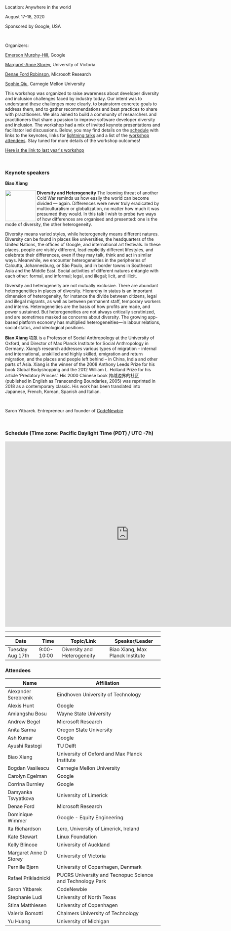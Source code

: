 Location: Anywhere in the world

August 17-18, 2020

Sponsored by Google, USA

<br/>

Organizers:

[Emerson Murphy-Hill](https://ai.google/research/people/EmersonMurphyHill),  Google 

[Margaret-Anne Storey](http://margaretstorey.com/),  University of Victoria   

[Denae Ford Robinson](http://denaeford.me/), Microsoft Research

[Sophie Qiu](http://www.sophiehsqq.com/), Carnegie Mellon University

This workshop was organized to raise awareness about developer diversity and inclusion challenges faced by industry today. Our intent was to understand these challenges more clearly, to brainstorm concrete goals to address them, and to gather recommendations and best practices to share with practitioners.  We also aimed to build a community of researchers and practitioners that share a passion to improve software developer diversity and inclusion.  The workshop had a mix of invited keynote presentations and facilitator led discussions.  Below, you may find details on the [schedule](#schedule) with links to the keynotes, links for [lightning talks](#lightning-talks) and a list of the [workshop attendees](#attendees).  Stay tuned for more details of the workshop outcomes! 

[Here is the link to last year's workshop](http://margaretstorey.com/sddi/)

<br/>

### Keynote speakers

**Biao Xiang**

<img align="left" src="https://blog.fluchtforschung.net/wp-content/uploads/2020/06/Profile-5.jpg" width = 100> **Diversity and Heterogeneity** The looming threat of another Cold War reminds us how easily the world can become divided — again. Differences were never truly eradicated by multiculturalism or globalization, no matter how much it was presumed they would. In this talk I wish to probe two ways of how differences are organised and presented: one is the mode of diversity, the other heterogeneity. 

Diversity means varied styles, while heterogeneity means different natures. Diversity can be found in places like universities, the headquarters of the United Nations, the offices of Google, and international art festivals. In these places, people are visibly different, lead explicitly different lifestyles, and celebrate their differences, even if they may talk, think and act in similar ways. Meanwhile, we encounter heterogeneities in the peripheries of Calcutta, Johannesburg, or São Paulo, and in border towns in Southeast Asia and the Middle East. Social activities of different natures entangle with each other: formal, and informal; legal, and illegal; licit, and illicit. 

Diversity and heterogeneity are not mutually exclusive. There are abundant heterogeneities in places of diversity. Hierarchy in status is an important dimension of heterogeneity, for instance the divide between citizens, legal and illegal migrants, as well as between permanent staff, temporary workers and interns. Heterogeneities are the basis of how profits are made, and power sustained. But heterogeneities are not always critically scrutinized, and are sometimes masked as concerns about diversity. The growing app-based platform economy has multiplied heterogeneities—in labour relations, social status, and ideological positions.

**Biao Xiang** 项飙 is a Professor of Social Anthropology at the University of Oxford, and Director of Max Planck Institute for Social Anthropology in Germany. Xiang’s research addresses various types of migration – internal and international, unskilled and highly skilled, emigration and return migration, and the places and people left behind – in China, India and other parts of Asia. Xiang is the winner of the 2008 Anthony Leeds Prize for his book Global Bodyshopping and the 2012 William L. Holland Prize for his article ‘Predatory Princes’. His 2000 Chinese book 跨越边界的社区 (published in English as Transcending Boundaries, 2005) was reprinted in 2018 as a contemporary classic. His work has been translated into Japanese, French, Korean, Spanish and Italian.


<br/>


Saron Yitbarek. Entrepreneur and founder of [CodeNewbie](https://www.codenewbie.org/)

<br/>


### Schedule (Time zone: Pacific Daylight Time (PDT) / UTC -7h)

<iframe src="https://calendar.google.com/calendar/embed?height=600&amp;wkst=1&amp;bgcolor=%23ffffff&amp;ctz=America%2FNew_York&amp;src=Y18yaGNsdjc4bjQwcWJtMDlxMGN2ajFrdG4yMEBncm91cC5jYWxlbmRhci5nb29nbGUuY29t&amp;color=%23C0CA33&amp;mode=AGENDA&amp;title=SDDI%202020&amp;showDate=0&amp;showTz=0" style="border-width:0" width="800" height="600" frameborder="0" scrolling="no"></iframe>

---

| Date | Time | Topic/Link | Speaker/Leader | 
| ---- | ---- | ----- | ---------------| 
| Tuesday Aug 17th | 9:00-10:00 | Diversity and Heterogeneity | Biao Xiang, Max Planck Institute  | 

### Attendees

| Name | Affiliation |
| ---------------------- | --------------------------------------------------------- |
| Alexander Serebrenik   | Eindhoven University of Technology                        |
| Alexis Hunt            | Google                                                    |
| Amiangshu Bosu         | Wayne State University                                    |
| Andrew Begel           | Microsoft Research                                        |
| Anita Sarma            | Oregon State University                                   |
| Ash Kumar              | Google                                           |
| Ayushi Rastogi         | TU Delft                                        |
| Biao Xiang             | University of Oxford and Max Planck Institute                                                          |
| Bogdan Vasilescu       | Carnegie Mellon University                                |
| Carolyn Egelman        | Google                                                    |
| Corrina Burnley        | Google                                                    |
| Damyanka Tsvyatkova    | University of Limerick                                    |
| Denae Ford             | Microsoft Research                                        |
| Dominique Wimmer       | Google - Equity Engineering                               |
| Ita Richardson         | Lero, University of Limerick, Ireland                     |
| Kate Stewart           | Linux Foundation                                          |
| Kelly Blincoe          | University of Auckland                                    |
| Margaret Anne D Storey | University of Victoria                                    |
| Pernille Bjørn         | University of Copenhagen, Denmark                         |
| Rafael Prikladnicki    | PUCRS University and Tecnopuc Science and Technology Park |
| Saron Yitbarek         | CodeNewbie                                                          |
| Stephanie Ludi         | University of North Texas                                 |
| Stina Matthiesen       | University of Copenhagen                                  |
| Valeria Borsotti       | Chalmers University of Technology                         |
| Yu Huang               | University of Michigan                                    |
